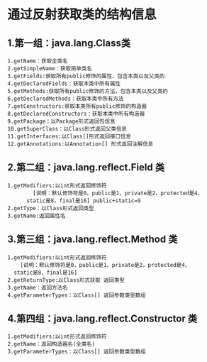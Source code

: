 # 通过反射获取类的结构信息
## 1.第一组：java.lang.Class类
    1.getName：获取全类名
    2.getSimpleName：获取简单类名
    3.getFields:获取所有public修饰的属性，包含本类以及父类的
    4.getDeclaredFields：获取本类中所有属性
    5.getMethods:获取所有public修饰的方法，包含本类以及父类的
    6.getDeclaredMethods：获取本类中所有方法
    7.getConstructors:获取本类所有public修饰的构造器
    8.getDeclaredConstructors：获取本类中所有构造器
    9.getPackage：以Package形式返回包信息
    10.getSuperClass：以Class形式返回父类信息
    11.getInterfaces:以Class[]形式返回接口信息
    12.getAnnotations:以Annotation[] 形式返回注解信息
## 2.第二组：java.lang.reflect.Field 类
    1.getModifiers:以int形式返回修饰符
            [说明：默认修饰符是0，public是1，private是2，protected是4，
          static是8，final是16] public+static=9
    2.getType：以Class形式返回类型
    3.getName:返回属性名
## 3.第三组：java.lang.reflect.Method 类
    1.getModifiers:以int形式返回修饰符
        [说明：默认修饰符是0，public是1，private是2，protected是4，
      static是8，final是16]
    2.getReturnType:以Class形式获取 返回类型
    3.getName：返回方法名
    4.getParameterTypes：以Class[] 返回参数类型数组
## 4.第四组：java.lang.reflect.Constructor 类 
    1.getModifiers:以int形式返回修饰符
    2.getName：返回构造器名(全类名)
    3.getParameterTypes：以Class[] 返回参数类型数组